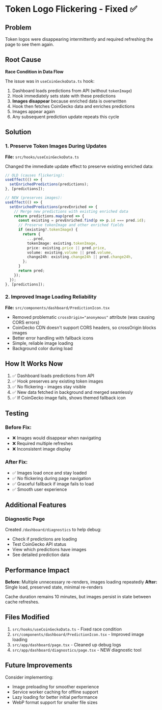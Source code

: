 # Token Logo Flickering - Fixed ✅

## Problem
Token logos were disappearing intermittently and required refreshing the page to see them again.

## Root Cause
**Race Condition in Data Flow**

The issue was in `useCoinGeckoData.ts` hook:

1. Dashboard loads predictions from API (without `tokenImage`)
2. Hook immediately sets state with these predictions
3. **Images disappear** because enriched data is overwritten
4. Hook then fetches CoinGecko data and enriches predictions
5. Images appear again
6. Any subsequent prediction update repeats this cycle

## Solution

### 1. Preserve Token Images During Updates
**File:** `src/hooks/useCoinGeckoData.ts`

Changed the immediate update effect to preserve existing enriched data:

```typescript
// OLD (causes flickering):
useEffect(() => {
  setEnrichedPredictions(predictions);
}, [predictions]);

// NEW (preserves images):
useEffect(() => {
  setEnrichedPredictions(prevEnriched => {
    // Merge new predictions with existing enriched data
    return predictions.map(pred => {
      const existing = prevEnriched.find(p => p.id === pred.id);
      // Preserve tokenImage and other enriched fields
      if (existing?.tokenImage) {
        return {
          ...pred,
          tokenImage: existing.tokenImage,
          price: existing.price || pred.price,
          volume: existing.volume || pred.volume,
          change24h: existing.change24h || pred.change24h,
        };
      }
      return pred;
    });
  });
}, [predictions]);
```

### 2. Improved Image Loading Reliability
**File:** `src/components/dashboard/PredictionIcon.tsx`

- Removed problematic `crossOrigin="anonymous"` attribute (was causing CORS errors)
- CoinGecko CDN doesn't support CORS headers, so crossOrigin blocks images
- Better error handling with fallback icons
- Simple, reliable image loading
- Background color during load

## How It Works Now

1. ✅ Dashboard loads predictions from API
2. ✅ Hook preserves any existing token images
3. ✅ No flickering - images stay visible
4. ✅ New data fetched in background and merged seamlessly
5. ✅ If CoinGecko image fails, shows themed fallback icon

## Testing

### Before Fix:
- ❌ Images would disappear when navigating
- ❌ Required multiple refreshes
- ❌ Inconsistent image display

### After Fix:
- ✅ Images load once and stay loaded
- ✅ No flickering during page navigation
- ✅ Graceful fallback if image fails to load
- ✅ Smooth user experience

## Additional Features

### Diagnostic Page
Created `/dashboard/diagnostics` to help debug:
- Check if predictions are loading
- Test CoinGecko API status
- View which predictions have images
- See detailed prediction data

## Performance Impact

**Before:** Multiple unnecessary re-renders, images loading repeatedly
**After:** Single load, preserved state, minimal re-renders

Cache duration remains 10 minutes, but images persist in state between cache refreshes.

## Files Modified

1. `src/hooks/useCoinGeckoData.ts` - Fixed race condition
2. `src/components/dashboard/PredictionIcon.tsx` - Improved image loading
3. `src/app/dashboard/page.tsx` - Cleaned up debug logs
4. `src/app/dashboard/diagnostics/page.tsx` - NEW diagnostic tool

## Future Improvements

Consider implementing:
- Image preloading for smoother experience
- Service worker caching for offline support
- Lazy loading for better initial performance
- WebP format support for smaller file sizes

